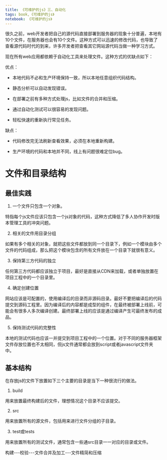 ```yaml
---
title: 《可维护的js》三、自动化
tags: book,《可维护的js》
notebook: 《可维护的js》
---
```

很久之前，web开发者把自己的源代码直接部署到服务器的现象十分普遍，本地有10个文件，在服务器也会有10个文件。这种方式可以迅速的修改代码，也导致了查看源代码时代的到来，许多开发者把查看其它网站源代码当做一种学习方式。

现在所有web应用都依赖于自动化工具来处理文件。这种方式的优缺点如下：

优点：

- 本地代码不必和生产环境保持一致，所以本地任意组织代码结构。

- 静态分析可以自动发现错误。

- 在部署之前有多种方式处理js，比如文件的合并和压缩。

- 通过自动化测试可以很容易的发现问题。

- 轻松快速的重新执行常见任务。

缺点：

- 代码修改完无法刷新查看效果，必须在本地重新构建。

- 生产环境的代码和本地并不同，线上有问题很难定位bug。

# 文件和目录结构

## 最佳实践

1. 一个文件只包含一个对象。

特指每个js文件应该只包含一个js对象的代码，这种方式降低了多人协作开发时版本管理工具的冲突问题。

2. 相关的文件用目录分组

如果有多个相关的对象，就把这些文件都放到同一个目录下，例如一个模块由多个文件的代码组成，那么把这个模块包含的所有文件放在一个目录下就很有意义。

3. 保持第三方代码的独立

任何第三方代码都应该独立于项目，最好是直接从CDN来加载，或者单独放置在项目工程中的一个目录里。

4. 确定创建位置

网站应该是可配置的，使用编译后的目录而非源码目录。最好不要把编译后的代码提交到源码工程里。因为编译后的内容都是成型的组件，在最终被部署上线前，可能会有很多人多次编译创建。最终部署上线的应该是通过编译产生可最终发布的成品。

5. 保持测试代码的完整性

本地的测试代码也应该一并提交到项目工程中的一个位置。对于不同的服务器框架文件存放位置也不太相同，但js文件通常都会放到script或者javascript文件夹中。

## 基本结构

在存放js的文件下放置如下三个主要的目录是当下一种很流行的做法。

1. build

用来放置最终构建后的文件，理想情况这个目录不应该提交。

2. src

用来放置所有的源文件，包括用来进行文件分组的子目录。

3. test或tests

用来放置所有的测试文件，通常包含一些通src目录一一对应的目录或文件。

构建---校验---文件合并及加工---文件精简和压缩
